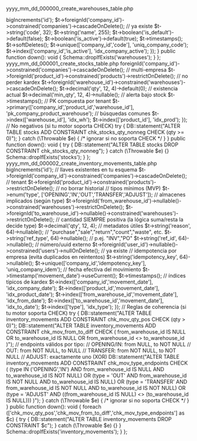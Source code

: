 yyyy_mm_dd_000000_create_warehouses_table.php
<?php

use Illuminate\Database\Migrations\Migration;
use Illuminate\Database\Schema\Blueprint;
use Illuminate\Support\Facades\Schema;

return new class extends Migration {
    public function up(): void {
        Schema::create('warehouses', function (Blueprint $t) {
            $t->bigIncrements('id');
            $t->foreignId('company_id')->constrained('companies')->cascadeOnDelete(); // ya existe
            $t->string('code', 32);
            $t->string('name', 255);
            $t->boolean('is_default')->default(false);
            $t->boolean('is_active')->default(true);
            $t->timestamps();
            $t->softDeletes();

            $t->unique(['company_id','code'], 'uniq_company_code');
            $t->index(['company_id','is_active'], 'idx_company_active');
        });
    }

    public function down(): void {
        Schema::dropIfExists('warehouses');
    }
};


yyyy_mm_dd_000001_create_stocks_table.php
<?php

use Illuminate\Database\Migrations\Migration;
use Illuminate\Database\Schema\Blueprint;
use Illuminate\Support\Facades\DB;
use Illuminate\Support\Facades\Schema;

return new class extends Migration {
    public function up(): void {
        Schema::create('stocks', function (Blueprint $t) {
            // saldo on-hand por empresa + producto + almacén
            $t->foreignId('company_id')->constrained('companies')->cascadeOnDelete(); // multi-empresa
            $t->foreignId('product_id')->constrained('products')->restrictOnDelete(); // no perder kardex
            $t->foreignId('warehouse_id')->constrained('warehouses')->cascadeOnDelete();

            $t->decimal('qty', 12, 4)->default(0);      // existencia actual
            $t->decimal('min_qty', 12, 4)->nullable();  // alerta bajo stock
            $t->timestamps();

            // PK compuesta por tenant
            $t->primary(['company_id','product_id','warehouse_id'], 'pk_company_product_warehouse');

            // búsquedas comunes
            $t->index(['warehouse_id'], 'idx_wh');
            $t->index(['product_id'], 'idx_prod');
        });

        // No negativos (si tu motor soporta CHECK)
        try {
            DB::statement("ALTER TABLE stocks ADD CONSTRAINT chk_stocks_qty_nonneg CHECK (qty >= 0)");
        } catch (\Throwable $e) { /* ignorar si no soporta CHECK */ }
    }

    public function down(): void {
        try { DB::statement("ALTER TABLE stocks DROP CONSTRAINT chk_stocks_qty_nonneg"); } catch (\Throwable $e) {}
        Schema::dropIfExists('stocks');
    }
};


yyyy_mm_dd_000002_create_inventory_movements_table.php
<?php

use Illuminate\Database\Migrations\Migration;
use Illuminate\Database\Schema\Blueprint;
use Illuminate\Support\Facades\DB;
use Illuminate\Support\Facades\Schema;

return new class extends Migration {
    public function up(): void {
        Schema::create('inventory_movements', function (Blueprint $t) {
            $t->bigIncrements('id');

            // llaves existentes en tu esquema
            $t->foreignId('company_id')->constrained('companies')->cascadeOnDelete(); // tenant
            $t->foreignId('product_id')->constrained('products')->restrictOnDelete(); // no borrar historial

            // tipos mínimos (MVP)
            $t->enum('type', ['OPENING','IN','OUT','TRANSFER','ADJUST']);

            // almacenes implicados (según type)
            $t->foreignId('from_warehouse_id')->nullable()->constrained('warehouses')->restrictOnDelete();
            $t->foreignId('to_warehouse_id')->nullable()->constrained('warehouses')->restrictOnDelete();

            // cantidad SIEMPRE positiva (la lógica suma/resta la decide type)
            $t->decimal('qty', 12, 4);

            // metadatos útiles
            $t->string('reason', 64)->nullable();  // "purchase","sale","return","count","waste", etc.
            $t->string('ref_type', 64)->nullable(); // p.ej. "INV","PO"
            $t->string('ref_id', 64)->nullable();   // número/uuid externo
            $t->foreignId('user_id')->nullable()->constrained('users')->nullOnDelete(); // ya existe

            // idempotencia por empresa (evita duplicados en reintentos)
            $t->string('idempotency_key', 64)->nullable();
            $t->unique(['company_id','idempotency_key'], 'uniq_company_idem');

            // fecha efectiva del movimiento
            $t->timestamp('movement_date')->useCurrent();

            $t->timestamps();

            // índices típicos de kardex
            $t->index(['company_id','movement_date'], 'idx_company_date');
            $t->index(['product_id','movement_date'], 'idx_product_date');
            $t->index(['from_warehouse_id','movement_date'], 'idx_from_date');
            $t->index(['to_warehouse_id','movement_date'], 'idx_to_date');
            $t->index(['type'], 'idx_type');
        });

        // Reglas de coherencia (si tu motor soporta CHECK)
        try {
            DB::statement("ALTER TABLE inventory_movements
                ADD CONSTRAINT chk_mov_qty_pos CHECK (qty > 0)");

            DB::statement("ALTER TABLE inventory_movements
                ADD CONSTRAINT chk_mov_from_to_diff CHECK (
                    from_warehouse_id IS NULL
                    OR to_warehouse_id IS NULL
                    OR from_warehouse_id <> to_warehouse_id
                )");

            // endpoints válidos por tipo:
            // OPENING/IN:   from NULL, to NOT NULL
            // OUT:          from NOT NULL, to NULL
            // TRANSFER:     from NOT NULL, to NOT NULL
            // ADJUST:       exactamente uno (XOR)
            DB::statement("ALTER TABLE inventory_movements
                ADD CONSTRAINT chk_mov_type_endpoints CHECK (
                    (type IN ('OPENING','IN')  AND from_warehouse_id IS NULL AND to_warehouse_id IS NOT NULL) OR
                    (type = 'OUT'              AND from_warehouse_id IS NOT NULL AND to_warehouse_id IS NULL) OR
                    (type = 'TRANSFER'         AND from_warehouse_id IS NOT NULL AND to_warehouse_id IS NOT NULL) OR
                    (type = 'ADJUST'           AND ((from_warehouse_id IS NULL) <> (to_warehouse_id IS NULL)))
                )");
        } catch (\Throwable $e) { /* ignorar si no soporta CHECK */ }
    }

    public function down(): void {
        foreach (['chk_mov_qty_pos','chk_mov_from_to_diff','chk_mov_type_endpoints'] as $c) {
            try { DB::statement("ALTER TABLE inventory_movements DROP CONSTRAINT $c"); } catch (\Throwable $e) {}
        }
        Schema::dropIfExists('inventory_movements');
    }
};
